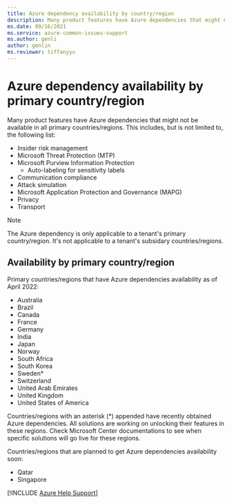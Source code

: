 ```yaml
---
title: Azure dependency availability by country/region
description: Many product features have Azure dependencies that might not be available in all countries/regions".
ms.date: 09/16/2021
ms.service: azure-common-issues-support
ms.author: genli
author: genlin
ms.reviewer: tiffanyyu
---
```


# Azure dependency availability by primary country/region

Many product features have Azure dependencies that might not be available in all primary countries/regions. This includes, but is not limited to, the following list:

- Insider risk management
- Microsoft Threat Protection (MTP)
- Microsoft Purview Information Protection
  - Auto-labeling for sensitivity labels
- Communication compliance
- Attack simulation
- Microsoft Application Protection and Governance (MAPG)
- Privacy
- Transport

> [!NOTE]
> The Azure dependency is only applicable to a tenant's primary country/region. It's not applicable to a tenant's subsidary countries/regions. 

## Availability by primary country/region

Primary countries/regions that have Azure dependencies availability as of April 2022:

- Australia
- Brazil
- Canada
- France
- Germany
- India
- Japan
- Norway
- South Africa
- South Korea
- Sweden*
- Switzerland
- United Arab Emirates
- United Kingdom
- United States of America

Countries/regions with an asterisk (\*) appended have recently obtained Azure dependencies. All solutions are working on unlocking their features in these regions. Check Microsoft Center documentations to see when specific solutions will go live for these regions.

Countries/regions that are planned to get Azure dependencies availability soon:

- Qatar
- Singapore

[!INCLUDE [Azure Help Support](../../includes/azure-help-support.md)]
